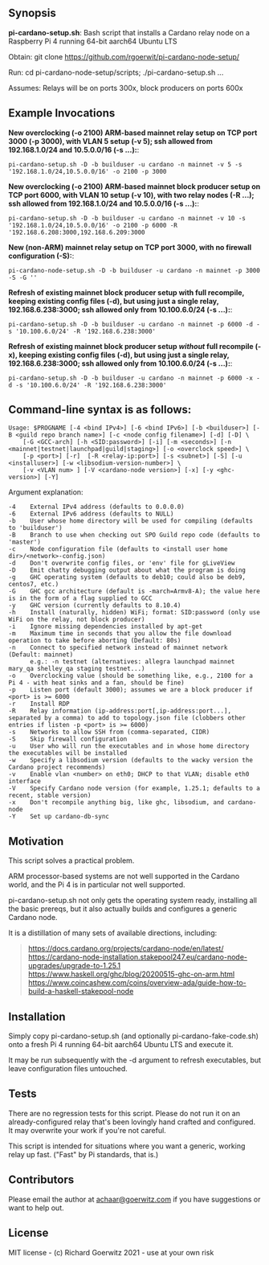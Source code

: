 ## Synopsis

**pi-cardano-setup.sh**:  Bash script that installs a Cardano relay node on a Raspberry Pi 4 running 64-bit aarch64 Ubuntu LTS

Obtain:  git clone https://github.com/rgoerwit/pi-cardano-node-setup/

Run:  cd pi-cardano-node-setup/scripts; ./pi-cardano-setup.sh ... 

Assumes:  Relays will be on ports 300x, block producers on ports 600x
## Example Invocations

**New overclocking (-o 2100) ARM-based mainnet relay setup on TCP port 3000 (-p 3000), with VLAN 5 setup (-v 5); ssh allowed from 192.168.1.0/24 and 10.5.0.0/16 (-s ...):**:
```
pi-cardano-setup.sh -D -b builduser -u cardano -n mainnet -v 5 -s '192.168.1.0/24,10.5.0.0/16' -o 2100 -p 3000 
```
**New overclocking (-o 2100) ARM-based mainnet block producer setup on TCP port 6000, with VLAN 10 setup (-v 10), with two relay nodes (-R ...); ssh allowed from 192.168.1.0/24 and 10.5.0.0/16 (-s ...):**:  
```
pi-cardano-setup.sh -D -b builduser -u cardano -n mainnet -v 10 -s '192.168.1.0/24,10.5.0.0/16' -o 2100 -p 6000 -R '192.168.6.208:3000,192.168.6.209:3000
```
**New (non-ARM) mainnet relay setup on TCP port 3000, with no firewall configuration (-S):**:
```
pi-cardano-node-setup.sh -D -b builduser -u cardano -n mainnet -p 3000 -S -G ''
```
**Refresh of existing mainnet block producer setup with full recompile, keeping existing config files (-d), but using just a single relay, 192.168.6.238:3000; ssh allowed only from 10.100.6.0/24 (-s ...):**:  
```
pi-cardano-setup.sh -D -b builduser -u cardano -n mainnet -p 6000 -d -s '10.100.6.0/24' -R '192.168.6.238:3000'
```
**Refresh of existing mainnet block producer setup *without* full recompile (-x), keeping existing config files (-d), but using just a single relay, 192.168.6.238:3000; ssh allowed only from 10.100.6.0/24 (-s ...):**:  
```
pi-cardano-setup.sh -D -b builduser -u cardano -n mainnet -p 6000 -x -d -s '10.100.6.0/24' -R '192.168.6.238:3000'
```

## Command-line syntax is as follows:

```
Usage: $PROGNAME [-4 <bind IPv4>] [-6 <bind IPv6>] [-b <builduser>] [-B <guild repo branch name>] [-c <node config filename>] [-d] [-D] \
    [-G <GCC-arch] [-h <SID:password>] [-i] [-m <seconds>] [-n <mainnet|testnet|launchpad|guild|staging>] [-o <overclock speed>] \
	[-p <port>] [-r]  [-R <relay-ip:port>] [-s <subnet>] [-S] [-u <installuser>] [-w <libsodium-version-number>] \
	[-v <VLAN num> ] [-V <cardano-node version>] [-x] [-y <ghc-version>] [-Y]
```

Argument explanation:

```
-4    External IPv4 address (defaults to 0.0.0.0)
-6    External IPv6 address (defaults to NULL)
-b    User whose home directory will be used for compiling (defaults to 'builduser')
-B    Branch to use when checking out SPO Guild repo code (defaults to 'master')
-c    Node configuration file (defaults to <install user home dir>/<network>-config.json)
-d    Don't overwrite config files, or 'env' file for gLiveView
-D    Emit chatty debugging output about what the program is doing
-g    GHC operating system (defaults to deb10; could also be deb9, centos7, etc.)
-G    GHC gcc architecture (default is -march=Armv8-A); the value here is in the form of a flag supplied to GCC
-y    GHC version (currently defaults to 8.10.4)
-h    Install (naturally, hidden) WiFi; format: SID:password (only use WiFi on the relay, not block producer)
-i    Ignore missing dependencies installed by apt-get
-m    Maximum time in seconds that you allow the file download operation to take before aborting (Default: 80s)
-n    Connect to specified network instead of mainnet network (Default: mainnet)
      e.g.: -n testnet (alternatives: allegra launchpad mainnet mary_qa shelley_qa staging testnet...)
-o    Overclocking value (should be something like, e.g., 2100 for a Pi 4 - with heat sinks and a fan, should be fine)
-p    Listen port (default 3000); assumes we are a block producer if <port> is >= 6000
-r    Install RDP
-R    Relay information (ip-address:port[,ip-address:port...], separated by a comma) to add to topology.json file (clobbers other entries if listen -p <port> is >= 6000)
-s    Networks to allow SSH from (comma-separated, CIDR)
-S    Skip firewall configuration
-u    User who will run the executables and in whose home directory the executables will be installed
-w    Specify a libsodium version (defaults to the wacky version the Cardano project recommends)
-v    Enable vlan <number> on eth0; DHCP to that VLAN; disable eth0 interface
-V    Specify Cardano node version (for example, 1.25.1; defaults to a recent, stable version)
-x    Don't recompile anything big, like ghc, libsodium, and cardano-node
-Y    Set up cardano-db-sync
```

## Motivation

This script solves a practical problem.

ARM processor-based systems are not well supported in the Cardano world, and the Pi 4 is in particular not well supported.

pi-cardano-setup.sh not only gets the operating system ready, installing all the basic prereqs, but it also actually builds and configures a generic Cardano node.

It is a distillation of many sets of available directions, including:

>   https://docs.cardano.org/projects/cardano-node/en/latest/
>   https://cardano-node-installation.stakepool247.eu/cardano-node-upgrades/upgrade-to-1.25.1
>	https://www.haskell.org/ghc/blog/20200515-ghc-on-arm.html
>	https://www.coincashew.com/coins/overview-ada/guide-how-to-build-a-haskell-stakepool-node


## Installation

Simply copy pi-cardano-setup.sh (and optionally pi-cardano-fake-code.sh) onto a fresh Pi 4 running 64-bit aarch64 Ubuntu LTS and execute it.

It may be run subsequently with the -d argument to refresh executables, but leave configuration files untouched.


## Tests

There are no regression tests for this script.  Please do not run it on an already-configured relay that's been lovingly hand crafted and configured.  It may overwrite your work if you're not careful.

This script is intended for situations where you want a generic, working relay up fast.  ("Fast" by Pi standards, that is.)


## Contributors

Please email the author at achaar@goerwitz.com if you have suggestions or want to help out.


## License

MIT license - (c) Richard Goerwitz 2021 - use at your own risk

